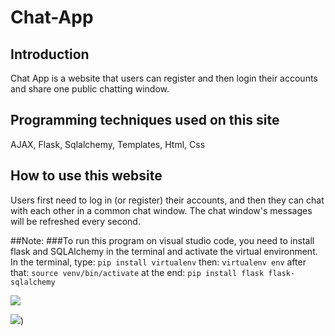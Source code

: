 # Chat-App
## Introduction
Chat App is a website that users can register and then login their accounts and share one public chatting window.

## Programming techniques used on this site
AJAX, Flask, Sqlalchemy, Templates, Html, Css

## How to use this website
Users first need to log in (or register) their accounts, and then they can chat with each other in a common chat window. The chat window's messages will be refreshed every second.

##Note: 
###To run this program on visual studio code, you need to install flask and SQLAlchemy in the terminal and activate the virtual environment.
In the terminal, type:
```pip install virtualenv```
then:
```virtualenv env```
after that:
```source venv/bin/activate```
at the end:
```pip install flask flask-sqlalchemy```

![](https://github.com/LanceX14/Chat-App/blob/main/ezgif.com-gif-maker.gif)

![](https://github.com/LanceX14/Chat-App/blob/main/ezgif.com-gif-maker%20(1).gif))

